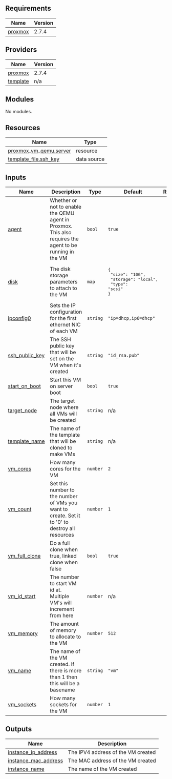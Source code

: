## Requirements

| Name | Version |
|------|---------|
| <a name="requirement_proxmox"></a> [proxmox](#requirement\_proxmox) | 2.7.4 |

## Providers

| Name | Version |
|------|---------|
| <a name="provider_proxmox"></a> [proxmox](#provider\_proxmox) | 2.7.4 |
| <a name="provider_template"></a> [template](#provider\_template) | n/a |

## Modules

No modules.

## Resources

| Name | Type |
|------|------|
| [proxmox_vm_qemu.server](https://registry.terraform.io/providers/telmate/proxmox/2.7.4/docs/resources/vm_qemu) | resource |
| [template_file.ssh_key](https://registry.terraform.io/providers/hashicorp/template/latest/docs/data-sources/file) | data source |

## Inputs

| Name | Description | Type | Default | Required |
|------|-------------|------|---------|:--------:|
| <a name="input_agent"></a> [agent](#input\_agent) | Whether or not to enable the QEMU agent in Proxmox. This also requires the agent to be running in the VM | `bool` | `true` | no |
| <a name="input_disk"></a> [disk](#input\_disk) | The disk storage parameters to attach to the VM | `map` | <pre>{<br>  "size": "10G",<br>  "storage": "local",<br>  "type": "scsi"<br>}</pre> | no |
| <a name="input_ipconfig0"></a> [ipconfig0](#input\_ipconfig0) | Sets the IP configuration for the first ethernet NIC of each VM | `string` | `"ip=dhcp,ip6=dhcp"` | no |
| <a name="input_ssh_public_key"></a> [ssh\_public\_key](#input\_ssh\_public\_key) | The SSH public key that will be set on the VM when it's created | `string` | `"id_rsa.pub"` | no |
| <a name="input_start_on_boot"></a> [start\_on\_boot](#input\_start\_on\_boot) | Start this VM on server boot | `bool` | `true` | no |
| <a name="input_target_node"></a> [target\_node](#input\_target\_node) | The target node where all VMs will be created | `string` | n/a | yes |
| <a name="input_template_name"></a> [template\_name](#input\_template\_name) | The name of the template that will be cloned to make VMs | `string` | n/a | yes |
| <a name="input_vm_cores"></a> [vm\_cores](#input\_vm\_cores) | How many cores for the VM | `number` | `2` | no |
| <a name="input_vm_count"></a> [vm\_count](#input\_vm\_count) | Set this number to the number of VMs you want to create. Set it to '0' to destroy all resources | `number` | `1` | no |
| <a name="input_vm_full_clone"></a> [vm\_full\_clone](#input\_vm\_full\_clone) | Do a full clone when true, linked clone when false | `bool` | `true` | no |
| <a name="input_vm_id_start"></a> [vm\_id\_start](#input\_vm\_id\_start) | The number to start VM id at. Multiple VM's will increment from here | `number` | n/a | yes |
| <a name="input_vm_memory"></a> [vm\_memory](#input\_vm\_memory) | The amount of memory to allocate to the VM | `number` | `512` | no |
| <a name="input_vm_name"></a> [vm\_name](#input\_vm\_name) | The name of the VM created. If there is more than 1 then this will be a basename | `string` | `"vm"` | no |
| <a name="input_vm_sockets"></a> [vm\_sockets](#input\_vm\_sockets) | How many sockets for the VM | `number` | `1` | no |

## Outputs

| Name | Description |
|------|-------------|
| <a name="output_instance_ip_address"></a> [instance\_ip\_address](#output\_instance\_ip\_address) | The IPV4 address of the VM created |
| <a name="output_instance_mac_address"></a> [instance\_mac\_address](#output\_instance\_mac\_address) | The MAC address of the VM created |
| <a name="output_instance_name"></a> [instance\_name](#output\_instance\_name) | The name of the VM created |
